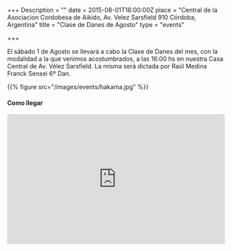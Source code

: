 +++
Description = ""
date = 2015-08-01T16:00:00Z
place = "Central de la Asociacion Cordobesa de Aikido, Av. Velez Sarsfield 910 Córdoba, Argentina"
title = "Clase de Danes de Agosto"
type = "events"

+++

El sábado 1 de Agosto se llevará a cabo la Clase de Danes del mes, con la
modalidad a la que venimos acostumbrados, a las 16:00 hs en nuestra Casa
Central de Av. Vélez Sarsfield. La misma será dictada por Raúl Medina Franck
Sensei 6º Dan.

{{% figure src="/images/events/hakama.jpg" %}}

#### Como llegar

<iframe src="https://www.google.com/maps/embed?pb=!1m14!1m8!1m3!1d3404.573968701656!2d-64.191565!3d-31.425862!3m2!1i1024!2i768!4f13.1!3m3!1m2!1s0x9432a28892a73dd1%3A0x4104a66357705427!2sAsociaci%C3%B3n+Cordobesa+de+Aikido!5e0!3m2!1sen!2sar!4v1411526711640" width="100%" height="300" frameborder="0" style="border:0"></iframe>
